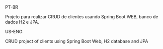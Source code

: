 PT-BR

Projeto para realizar CRUD de clientes usando Spring Boot WEB, banco de dados H2 e JPA.

US-ENG

CRUD project of clients using Spring Boot Web, H2 database and JPA

